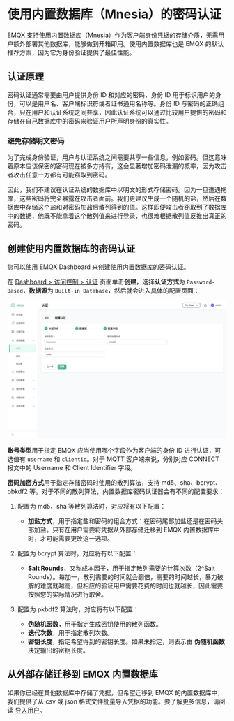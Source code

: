# 使用内置数据库（Mnesia）的密码认证

EMQX 支持使用内置数据库（Mnesia）作为客户端身份凭据的存储介质，无需用户额外部署其他数据库，能够做到开箱即用。使用内置数据库也是 EMQX 的默认推荐方案，因为它为身份验证提供了最佳性能。

## 认证原理

密码认证通常需要由用户提供身份 ID 和对应的密码，身份 ID 用于标识用户的身份，可以是用户名、客户端标识符或者证书通用名称等。身份 ID 与密码的正确组合，只在用户和认证系统之间共享，因此认证系统可以通过比较用户提供的密码和存储在自己数据库中的密码来验证用户所声明身份的真实性。

### 避免存储明文密码

为了完成身份验证，用户与认证系统之间需要共享一些信息，例如密码。但这意味着原本应该保密的密码现在被多方持有，这会显著增加密码泄漏的概率，因为攻击者攻击任意一方都有可能窃取到密码。

因此，我们不建议在认证系统的数据库中以明文的形式存储密码。因为一旦遭遇拖库，这些密码将完全暴露在攻击者面前。我们更建议生成一个随机的盐，然后在数据库中存储这个盐和对密码加盐后散列得到的值。这样即便攻击者窃取到了数据库中的数据，他既不能拿着这个散列值来进行登录，也很难根据散列值反推出真正的密码。

## 创建使用内置数据库的密码认证

您可以使用 EMQX Dashboard 来创建使用内置数据库的密码认证。

在 [Dashboard > 访问控制 > 认证](http://127.0.0.1:18083/#/authentication) 页面单击**创建**，选择**认证方式**为 `Password-Based`，**数据源**为 `Built-in Database`，然后就会进入具体的配置页面：

![](./assets/authn-mnesia-1.png)

**账号类型**用于指定 EMQX 应当使用哪个字段作为客户端的身份 ID 进行认证，可选值有 `username` 和 `clientid`。对于 MQTT 客户端来说，分别对应 CONNECT 报文中的 Username 和 Client Identifier 字段。

**密码加密方式**用于指定存储密码时使用的散列算法，支持 md5、sha、bcrypt、pbkdf2 等。对于不同的散列算法，内置数据库密码认证器会有不同的配置要求：

1. 配置为 md5、sha 等散列算法时，对应将有以下配置：

   - **加盐方式**，用于指定盐和密码的组合方式：在密码尾部加盐还是在密码头部加盐。只有在用户需要将凭据从外部存储迁移到 EMQX 内置数据库中时，才可能需要更改这一选项。

2. 配置为 bcrypt 算法时，对应将有以下配置：

   - **Salt Rounds**，又称成本因子，用于指定散列需要的计算次数（2^Salt Rounds）。每加一，散列需要的时间就会翻倍，需要的时间越长，暴力破解的难度就越高，但相应的验证用户需要花费的时间也就越长，因此需要按照您的实际情况进行取舍。

3. 配置为 pkbdf2 算法时，对应将有以下配置：

   - **伪随机函数**，用于指定生成密钥使用的散列函数。
   - **迭代次数**，用于指定散列次数。
   - **密钥长度**，指定希望得到的密钥长度。如果未指定，则表示由 **伪随机函数** 决定输出的密钥长度。

## 从外部存储迁移到 EMQX 内置数据库

如果你已经在其他数据库中存储了凭据，但希望迁移到 EMQX 的内置数据库中，我们提供了从 csv 或 json 格式文件批量导入凭据的功能。要了解更多信息，请阅读 [导入用户](./user_management.md#导入用户)。

